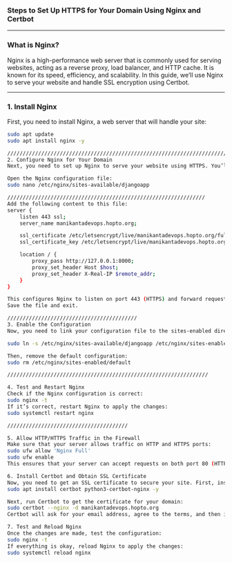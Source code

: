 ### **Steps to Set Up HTTPS for Your Domain Using Nginx and Certbot**

---

### **What is Nginx?**

Nginx is a high-performance web server that is commonly used for serving websites, acting as a reverse proxy, load balancer, and HTTP cache. It is known for its speed, efficiency, and scalability. In this guide, we’ll use Nginx to serve your website and handle SSL encryption using Certbot.

---

### **1. Install Nginx**

First, you need to install Nginx, a web server that will handle your site:

```bash
sudo apt update
sudo apt install nginx -y

////////////////////////////////////////////////////////////////////////////
2. Configure Nginx for Your Domain
Next, you need to set up Nginx to serve your website using HTTPS. You’ll create a configuration file for your domain.

Open the Nginx configuration file:
sudo nano /etc/nginx/sites-available/djangoapp

////////////////////////////////////////////////////////////////
Add the following content to this file:
server {
    listen 443 ssl;
    server_name manikantadevops.hopto.org;

    ssl_certificate /etc/letsencrypt/live/manikantadevops.hopto.org/fullchain.pem;
    ssl_certificate_key /etc/letsencrypt/live/manikantadevops.hopto.org/privkey.pem;

    location / {
        proxy_pass http://127.0.0.1:8000;
        proxy_set_header Host $host;
        proxy_set_header X-Real-IP $remote_addr;
    }
}

This configures Nginx to listen on port 443 (HTTPS) and forward requests to your Django app running on port 8000.
Save the file and exit.

//////////////////////////////////////////
3. Enable the Configuration
Now, you need to link your configuration file to the sites-enabled directory, so Nginx can use it:

sudo ln -s /etc/nginx/sites-available/djangoapp /etc/nginx/sites-enabled/

Then, remove the default configuration:
sudo rm /etc/nginx/sites-enabled/default

/////////////////////////////////////////////////////////////////

4. Test and Restart Nginx
Check if the Nginx configuration is correct:
sudo nginx -t
If it’s correct, restart Nginx to apply the changes:
sudo systemctl restart nginx

///////////////////////////////////////

5. Allow HTTP/HTTPS Traffic in the Firewall
Make sure that your server allows traffic on HTTP and HTTPS ports:
sudo ufw allow 'Nginx Full'
sudo ufw enable
This ensures that your server can accept requests on both port 80 (HTTP) and port 443 (HTTPS).

6. Install Certbot and Obtain SSL Certificate
Now, you need to get an SSL certificate to secure your site. First, install Certbot, which will automatically get and configure the SSL certificate for your domain:
sudo apt install certbot python3-certbot-nginx -y

Next, run Certbot to get the certificate for your domain:
sudo certbot --nginx -d manikantadevops.hopto.org
Certbot will ask for your email address, agree to the terms, and then it will obtain and install the SSL certificate.

7. Test and Reload Nginx
Once the changes are made, test the configuration:
sudo nginx -t
If everything is okay, reload Nginx to apply the changes:
sudo systemctl reload nginx






